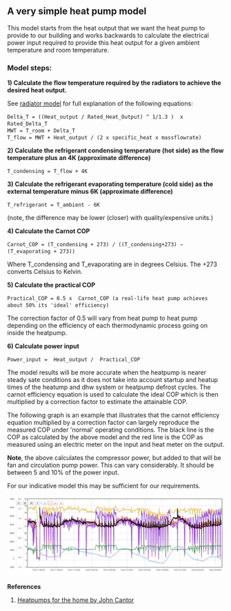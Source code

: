 ## A very simple heat pump model

This model starts from the heat output that we want the heat pump to provide to our building and works backwards to calculate the electrical power input required to provide this heat output for a given ambient temperature and room temperature.

### Model steps:

**1) Calculate the flow temperature required by the radiators to achieve the desired heat output.**

See [radiator model](radiatormodel) for full explanation of the following equations:

    Delta_T = ((Heat_output / Rated_Heat_Output) ^ 1/1.3 )  x Rated_Delta_T
    MWT = T_room + Delta_T
    T_flow = MWT + Heat_output / (2 x specific_heat x massflowrate)

**2) Calculate the refrigerant condensing temperature (hot side) as the flow temperature plus an 4K (approximate difference)**

    T_condensing = T_flow + 4K

**3) Calculate the refrigerant evaporating temperature (cold side) as the external temperature minus 6K (approximate difference)**

    T_refrigerant = T_ambient - 6K

(note, the difference may be lower (closer) with quality/expensive units.)

**4) Calculate the Carnot COP**

    Carnot_COP = (T_condensing + 273) / ((T_condensing+273) – (T_evaporating + 273))

Where T_condensing and T_evaporating are in degrees Celsius. The +273 converts Celsius to Kelvin.

**5) Calculate the practical COP**

    Practical_COP = 0.5 x  Carnot_COP (a real-life heat pump achieves about 50% its 'ideal' efficiency)

The correction factor of 0.5 will vary from heat pump to heat pump depending on the efficiency of each thermodynamic process going on inside the heatpump.

**6) Calculate power input**

    Power_input =  Heat_output /  Practical_COP

The model results will be more accurate when the heatpump is nearer steady sate conditions as it does not take into account startup and heatup times of the heatump and dhw system or heatpump defrost cycles. The carnot efficiency equation is used to calculate the ideal COP which is then multiplied by a correction factor to estimate the attainable COP.

The following graph is an example that illustrates that the carnot efficiency equation multiplied by a correction factor can largely reproduce the measured COP under 'normal' operating conditions. The black line is the COP as calculated by the above model and the red line is the COP as measured using an electric meter on the input and heat meter on the output.

**Note**, the above calculates the compressor power, but added to that will be fan and circulation pump power. This can vary considerably. It should be between 5 and 10% of the power input.

For our indicative model this may be sufficient for our requirements.

![calc_cop_vs_measured.png](files/calc_cop_vs_measured.png)

**References**

1. [Heatpumps for the home by John Cantor](http://www.heatpumps.co.uk/HeatPumpBook.htm)
